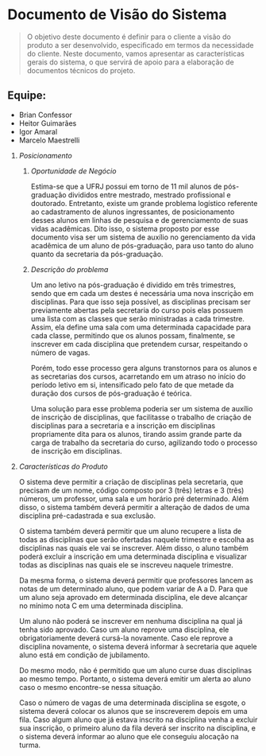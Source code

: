 # Documento de Visão do Sistema

> O objetivo deste documento é definir para o cliente a visão do produto a ser desenvolvido, especificado em termos da necessidade do cliente. Neste documento, vamos apresentar as características gerais do sistema, o que servirá de apoio para a elaboração de documentos técnicos do projeto.

## Equipe:

* Brian Confessor
* Heitor Guimarães
* Igor Amaral
* Marcelo Maestrelli


1. *Posicionamento*

    1. *Oportunidade de Negócio*

		Estima-se que a UFRJ possui em torno de 11 mil alunos de pós-graduação divididos entre mestrado, mestrado profissional e doutorado. Entretanto, existe um grande problema logístico referente ao cadastramento de alunos ingressantes, de posicionamento desses alunos em linhas de pesquisa e de gerenciamento de suas vidas acadêmicas. Dito isso, o sistema proposto por esse documento visa ser um sistema de auxílio no gerenciamento da vida acadêmica de um aluno de pós-graduação, para uso tanto do aluno quanto da secretaria da pós-graduação.

    2. *Descrição do problema*

		Um ano letivo na pós-graduação é dividido em três trimestres, sendo que em cada um destes é necessária uma nova inscrição em disciplinas. Para que isso seja possível, as disciplinas precisam ser previamente abertas pela secretaria do curso pois elas possuem uma lista com as classes que serão ministradas a cada trimestre. Assim, ela define uma sala com uma determinada capacidade para cada classe, permitindo que os alunos possam, finalmente, se inscrever em cada disciplina que pretendem cursar, respeitando o número de vagas.

		Porém, todo esse processo gera alguns transtornos para os alunos e as secretarias dos cursos, acarretando em um atraso no início do período letivo em si, intensificado pelo fato de que metade da duração dos cursos de pós-graduação é teórica.

		Uma solução para esse problema poderia ser um sistema de auxílio de inscrição de disciplinas, que facilitasse o trabalho de criação de disciplinas para a secretaria e a inscrição em disciplinas propriamente dita para os alunos, tirando assim grande parte da carga de trabalho da secretaria do curso, agilizando todo o processo de inscrição em disciplinas. 

2. *Características do Produto*

	O sistema deve permitir a criação de disciplinas pela secretaria, que precisam de um nome, código composto por 3 (três) letras e 3 (três) números, um professor, uma sala e um horário pré determinado. Além disso, o sistema também deverá permitir a alteração de dados de uma disciplina pré-cadastrada e sua exclusão.

	O sistema também deverá permitir que um aluno recupere a lista de todas as disciplinas que serão ofertadas naquele trimestre e escolha as disciplinas nas quais ele vai se inscrever. Além disso, o aluno também poderá excluir a inscrição em uma determinada disciplina e visualizar todas as disciplinas nas quais ele se inscreveu naquele trimestre.

	Da mesma forma, o sistema deverá permitir que professores lancem as notas de um determinado aluno, que podem variar de A a D. Para que um aluno seja aprovado em determinada disciplina, ele deve alcançar no mínimo nota C em uma determinada disciplina.

	Um aluno não poderá se inscrever em nenhuma disciplina na qual já tenha sido aprovado. Caso um aluno reprove uma disciplina, ele obrigatoriamente deverá cursá-la novamente. Caso ele reprove a disciplina novamente, o sistema deverá informar à secretaria que aquele aluno está em condição de jubilamento.

	Do mesmo modo, não é permitido que um aluno curse duas disciplinas ao mesmo tempo. Portanto, o sistema deverá emitir um alerta ao aluno caso o mesmo encontre-se nessa situação.

	Caso o número de vagas de uma determinada disciplina se esgote, o sistema deverá colocar os alunos que se inscreverem depois em uma fila. Caso algum aluno que já estava inscrito na disciplina venha a excluir sua inscrição, o primeiro aluno da fila deverá ser inscrito na disciplina, e o sistema deverá informar ao aluno que ele conseguiu alocação na turma.
